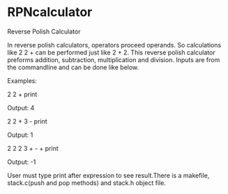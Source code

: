 # RPNcalculator
Reverse Polish Calculator

In reverse polish calculators, operators proceed operands. So calculations like 2 2 + can be performed just like 2 + 2. 
This reverse polish calculator preforms addition, subtraction, multiplication and division. Inputs are from the commandline and can be done like below. 

Examples: 

2 2 + print 

Output: 4

2 2 + 3 - print 

Output: 1

2 2 2 3 + - + print 

Output: -1

User must type print after expression to see result.There is a makefile, stack.c(push and pop methods) and stack.h object file.    
